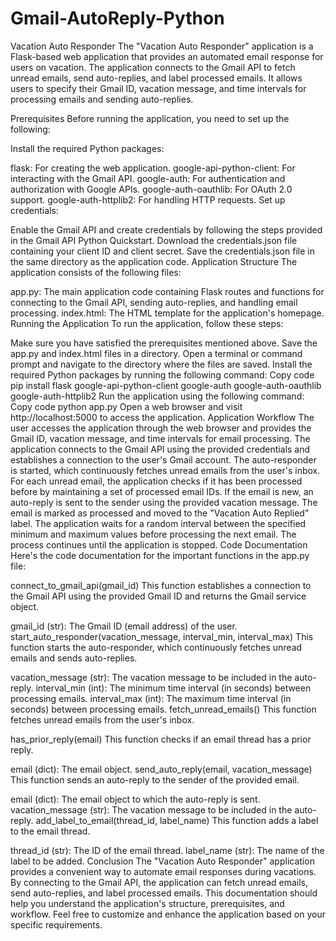 # Gmail-AutoReply-Python
Vacation Auto Responder
The "Vacation Auto Responder" application is a Flask-based web application that provides an automated email response for users on vacation. The application connects to the Gmail API to fetch unread emails, send auto-replies, and label processed emails. It allows users to specify their Gmail ID, vacation message, and time intervals for processing emails and sending auto-replies.

Prerequisites
Before running the application, you need to set up the following:

Install the required Python packages:

flask: For creating the web application.
google-api-python-client: For interacting with the Gmail API.
google-auth: For authentication and authorization with Google APIs.
google-auth-oauthlib: For OAuth 2.0 support.
google-auth-httplib2: For handling HTTP requests.
Set up credentials:

Enable the Gmail API and create credentials by following the steps provided in the Gmail API Python Quickstart.
Download the credentials.json file containing your client ID and client secret.
Save the credentials.json file in the same directory as the application code.
Application Structure
The application consists of the following files:

app.py: The main application code containing Flask routes and functions for connecting to the Gmail API, sending auto-replies, and handling email processing.
index.html: The HTML template for the application's homepage.
Running the Application
To run the application, follow these steps:

Make sure you have satisfied the prerequisites mentioned above.
Save the app.py and index.html files in a directory.
Open a terminal or command prompt and navigate to the directory where the files are saved.
Install the required Python packages by running the following command:
Copy code
pip install flask google-api-python-client google-auth google-auth-oauthlib google-auth-httplib2
Run the application using the following command:
Copy code
python app.py
Open a web browser and visit http://localhost:5000 to access the application.
Application Workflow
The user accesses the application through the web browser and provides the Gmail ID, vacation message, and time intervals for email processing.
The application connects to the Gmail API using the provided credentials and establishes a connection to the user's Gmail account.
The auto-responder is started, which continuously fetches unread emails from the user's inbox.
For each unread email, the application checks if it has been processed before by maintaining a set of processed email IDs.
If the email is new, an auto-reply is sent to the sender using the provided vacation message.
The email is marked as processed and moved to the "Vacation Auto Replied" label.
The application waits for a random interval between the specified minimum and maximum values before processing the next email.
The process continues until the application is stopped.
Code Documentation
Here's the code documentation for the important functions in the app.py file:

connect_to_gmail_api(gmail_id)
This function establishes a connection to the Gmail API using the provided Gmail ID and returns the Gmail service object.

gmail_id (str): The Gmail ID (email address) of the user.
start_auto_responder(vacation_message, interval_min, interval_max)
This function starts the auto-responder, which continuously fetches unread emails and sends auto-replies.

vacation_message (str): The vacation message to be included in the auto-reply.
interval_min (int): The minimum time interval (in seconds) between processing emails.
interval_max (int): The maximum time interval (in seconds) between processing emails.
fetch_unread_emails()
This function fetches unread emails from the user's inbox.

has_prior_reply(email)
This function checks if an email thread has a prior reply.

email (dict): The email object.
send_auto_reply(email, vacation_message)
This function sends an auto-reply to the sender of the provided email.

email (dict): The email object to which the auto-reply is sent.
vacation_message (str): The vacation message to be included in the auto-reply.
add_label_to_email(thread_id, label_name)
This function adds a label to the email thread.

thread_id (str): The ID of the email thread.
label_name (str): The name of the label to be added.
Conclusion
The "Vacation Auto Responder" application provides a convenient way to automate email responses during vacations. By connecting to the Gmail API, the application can fetch unread emails, send auto-replies, and label processed emails. This documentation should help you understand the application's structure, prerequisites, and workflow. Feel free to customize and enhance the application based on your specific requirements.
